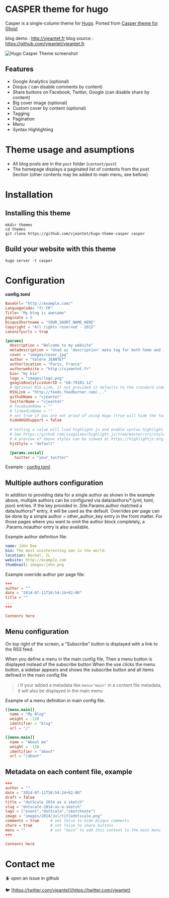 # CASPER theme for hugo


Casper is a single-column theme for [Hugo](http://gohugo.io/).
Ported from [Casper theme for Ghost ](https://github.com/TryGhost/Casper)

blog demo : http://vjeantet.fr
blog source : https://github.com/vjeantet/vjeantet.fr

![Hugo Casper Theme screenshot](https://raw.githubusercontent.com/vjeantet/hugo-theme-casper/master/images/screen.png)

## Features

* Google Analytics (optional)
* Disqus ( can disable comments by content)
* Share buttons on Facebook, Twitter, Google (can disable share by content)
* Big cover image (optional)
* Custom cover by content (optional)
* Tagging
* Pagination
* Menu
* Syntax Highlighting

# Theme usage and asumptions
* All blog posts are in the ```post``` folder (```content/post```)
* The homepage displays a paginated list of contents from the post Section (other contents may be added to main menu, see bellow)

# Installation

## Installing this theme

    mkdir themes
    cd themes
    git clone https://github.com/vjeantet/hugo-theme-casper casper

## Build your website with this theme

    hugo server -t casper

# Configuration

**config.toml**

``` toml
BaseUrl= "http://example.com/"
LanguageCode= "fr-FR"
Title= "My blog is awesome"
paginate = 5
DisqusShortname = "YOUR_SHORT_NAME_HERE"
Copyright = "All rights reserved - 2015"
canonifyurls = true

[params]
  description = "Welcome to my website"
  metadescription = "Used as 'description' meta tag for both home and index pages. If not set, 'description' will be used instead"
  cover = "images/cover.jpg"
  author = "Valère JEANTET"
  authorlocation = "Paris, France"
  authorwebsite = "http://vjeantet.fr"
  bio= "my bio"
  logo = "images/logo.png"
  googleAnalyticsUserID = "UA-79101-12"
  # Optional RSS-Link, if not provided it defaults to the standard index.xml
  RSSLink = "http://feeds.feedburner.com/..."
  githubName = "vjeantet"
  twitterName = "vjeantet"
  # facebookName = ""
  # linkedinName = ""
  # set true if you are not proud of using Hugo (true will hide the footer note "Proudly published with HUGO.....")
  hideHUGOSupport = false
  
  # Setting a value will load highlight.js and enable syntax highlighting using the style selected.
  # See https://github.com/isagalaev/highlight.js/tree/master/src/styles for available styles
  # A preview of above styles can be viewed at https://highlightjs.org/static/demo/
  hjsStyle = "default"

  [params.social]
    twitter = "your_twitter"

```

Example : [config.toml](https://github.com/vjeantet/vjeantet.fr/blob/master/config.toml)

## Multiple authors configuration

In addition to providing data for a single author as shown in the example above, multiple authors
can be configured via data/authors/\*.(yml, toml, json) entries. If the key provided in
.Site.Params.author matched a data/authors/\* entry, it will be used as the default. Overrides
per page can be done by a simple author = other_author_key entry in the front matter. For those
pages where you want to omit the author block completely, a .Params.noauthor entry is also
available.

Example author definition file:

``` yml
name: John Doe
bio: The most uninteresting man in the world.
location: Normal, IL
website: http://example.com
thumbnail: images/john.png

```

Example override author per page file:
``` toml
+++
author = ""
date = "2014-07-11T10:54:24+02:00"
title = ""
...
+++

Contents here

```

## Menu configuration

On top right of the screen, a "Subscribe" button is displayed with a link to the RSS feed.

When you define a menu in the main config file, Then a menu button is displayed instead of the subscribe button
When the use clicks the menu button, a sidebar appears and shows the subscribe button and all items defined in the main config file

> :information_source: If your added a metadata like ```menu="main"``` in a content file metadata, it will also be displayed in the main menu

Example of a menu definition in main config file.


``` toml
[[menu.main]]
  name = "My Blog"
  weight = -120
  identifier = "blog"
  url = "/"

[[menu.main]]
  name = "About me"
  weight = -110
  identifier = "about"
  url = "/about"

```

## Metadata on each content file, example

``` toml
+++
author = ""
date = "2014-07-11T10:54:24+02:00"
draft = false
title = "dotScale 2014 as a sketch"
slug = "dotscale-2014-as-a-sketch"
tags = ["event","dotScale","sketchnote"]
image = "images/2014/Jul/titledotscale.png"
comments = true     # set false to hide Disqus comments
share = true        # set false to share buttons
menu = ""           # set "main" to add this content to the main menu
+++

Contents here
```

# Contact me

:beetle: open an issue in github

:bird: [https://twitter.com/vjeantet](https://twitter.com/vjeantet)
